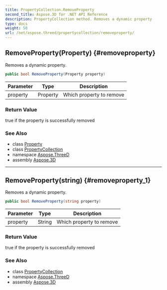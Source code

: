 ```yaml
---
title: PropertyCollection.RemoveProperty
second_title: Aspose.3D for .NET API Reference
description: PropertyCollection method. Removes a dynamic property
type: docs
weight: 50
url: /net/aspose.threed/propertycollection/removeproperty/
---
```

## RemoveProperty(Property) {#removeproperty}

Removes a dynamic property.

```csharp
public bool RemoveProperty(Property property)
```

| Parameter | Type | Description |
| --- | --- | --- |
| property | Property | Which property to remove |

### Return Value

true if the property is successfully removed

### See Also

* class [Property](../../property/)
* class [PropertyCollection](../)
* namespace [Aspose.ThreeD](../../propertycollection/)
* assembly [Aspose.3D](../../../)

---

## RemoveProperty(string) {#removeproperty_1}

Removes a dynamic property.

```csharp
public bool RemoveProperty(string property)
```

| Parameter | Type | Description |
| --- | --- | --- |
| property | String | Which property to remove |

### Return Value

true if the property is successfully removed

### See Also

* class [PropertyCollection](../)
* namespace [Aspose.ThreeD](../../propertycollection/)
* assembly [Aspose.3D](../../../)



